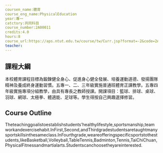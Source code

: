 ```yaml
---
coursen_name:體育
course_eng_name:PhysicalEducation
year:專一
catctory:共同科目
course_number:2A00011
credits:4.0
hours:8
course_url:https://aps.ntut.edu.tw/course/tw/Curr.jsp?format=-2&code=2A00011
teacher:
---
```


## 課程大綱

本校體育課程目標為鍛鍊健全身心、促進身心健全發展、培養運動道德、發揚團隊精神及養成終身運動習慣。五專一、二、三年級實施普通班體育正課教學。五專四年級實施專項分組教學，由具有專長之教師授課。開課項目：籃球、排球、桌球、羽球、網球、太極拳、體適能、足球等。學生得按自己興趣選擇修習。


## Course Outline

Theteachinggoalistoestablishstudents’healthylifestyle,sportsmanship,teamworkandexercisehabit.InFirst,Second,andThirdgradestudentsaretaughtmanysportskillsinthesameclass.InFourthgrade,weareofferingspecificsportstothestudents,likeBasketball,Volleyball,TableTennis,Badminton,Tennis,TaiChiChuan,PhysicalFitnessandmartialarts.Studentscanchoosetheyareinterested.


